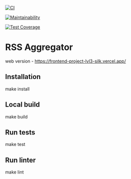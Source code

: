 [![CI](https://github.com/t4ks/frontend-project-lvl3/workflows/CI/badge.svg)](https://github.com/t4ks/frontend-project-lvl3/actions)

[![Maintainability](https://api.codeclimate.com/v1/badges/5e9424df3ed4cb6efc13/maintainability)](https://codeclimate.com/github/t4ks/frontend-project-lvl3/maintainability)

[![Test Coverage](https://api.codeclimate.com/v1/badges/5e9424df3ed4cb6efc13/test_coverage)](https://codeclimate.com/github/t4ks/frontend-project-lvl3/test_coverage)

# RSS Aggregator

web version - https://frontend-project-lvl3-silk.vercel.app/

## Installation

make install

## Local build

make build

## Run tests

make test

## Run linter

make lint
